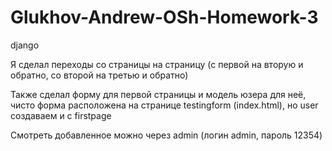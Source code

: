 # Glukhov-Andrew-OSh-Homework-3
 django

Я сделал переходы со страницы на страницу (с первой на вторую и обратно, со второй на третью и обратно)

Также сделал форму для первой страницы и модель юзера для неё, чисто форма расположена на странице testingform (index.html), но user создаваем и с firstpage 

Смотреть добавленное можно через admin (логин admin, пароль 12354)

